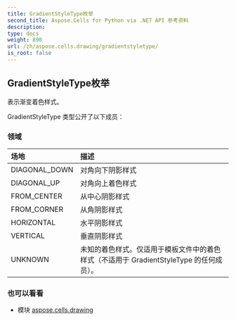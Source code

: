 ```yaml
---
title: GradientStyleType枚举
second_title: Aspose.Cells for Python via .NET API 参考资料
description:
type: docs
weight: 890
url: /zh/aspose.cells.drawing/gradientstyletype/
is_root: false
---
```

## GradientStyleType枚举
表示渐变着色样式。



GradientStyleType 类型公开了以下成员：

### 领域
|场地|描述|
| :- | :- |
| DIAGONAL_DOWN |对角向下阴影样式|
| DIAGONAL_UP |对角向上着色样式|
| FROM_CENTER |从中心阴影样式|
| FROM_CORNER |从角阴影样式|
| HORIZONTAL |水平阴影样式|
| VERTICAL |垂直阴影样式|
| UNKNOWN |未知的着色样式。仅适用于模板文件中的着色样式（不适用于 GradientStyleType 的任何成员）。|



### 也可以看看
* 模块 [aspose.cells.drawing](..)
